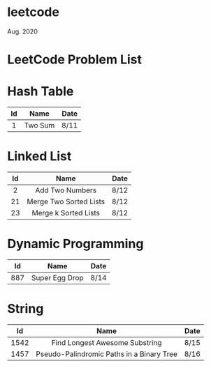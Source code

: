 # leetcode
Aug. 2020 

# LeetCode Problem List

# Hash Table

| Id | Name | Date |
|:---:| :------: | :----: |
| 1 | Two Sum | 8/11 |

# Linked List

| Id | Name | Date |
|:---:| :------: | :----: |
| 2 | Add Two Numbers | 8/12 |
| 21 | Merge Two Sorted Lists | 8/12 |
| 23 | Merge k Sorted Lists | 8/12 |

# Dynamic Programming

| Id | Name | Date |
|:---:| :------: | :----: |
| 887 | Super Egg Drop | 8/14 |

# String

| Id | Name | Date |
|:---:| :------: | :----: |
| 1542 | Find Longest Awesome Substring | 8/15 |
| 1457 | Pseudo-Palindromic Paths in a Binary Tree | 8/16 |